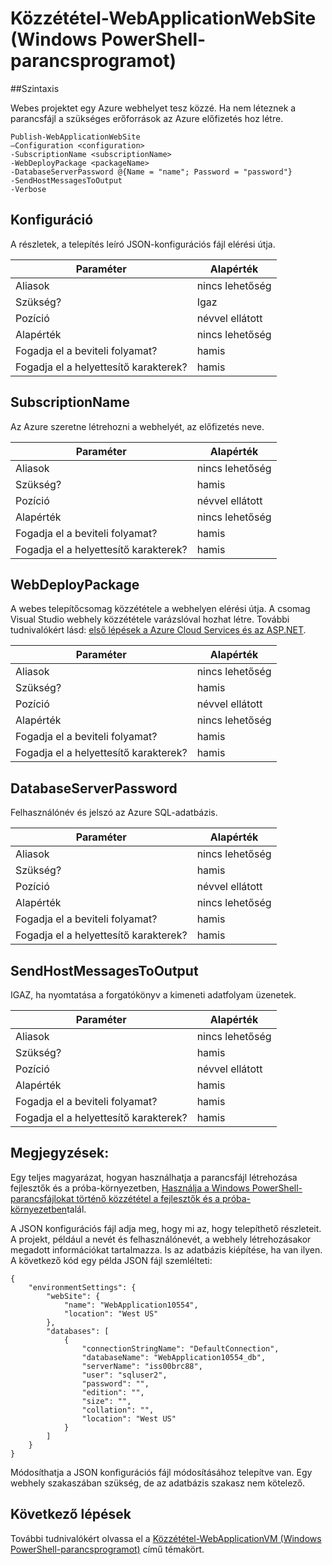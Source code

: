 <properties
   pageTitle="Közzététel-WebApplicationWebSite (Windows PowerShell-parancsprogramot) |} Microsoft Azure"
   description="Megtudhatja, hogy miként webes projekt közzététele egy Azure webhelyre. Ha nem léteznek a parancsfájl a szükséges erőforrások az Azure előfizetés hoz létre."
   services="visual-studio-online"
   documentationCenter="na"
   authors="TomArcher"
   manager="douge"
   editor="" />
<tags
   ms.service="multiple"
   ms.devlang="dotnet"
   ms.topic="article"
   ms.tgt_pltfrm="na"
   ms.workload="multiple"
   ms.date="08/15/2016"
   ms.author="tarcher" />

# <a name="publish-webapplicationwebsite-windows-powershell-script"></a>Közzététel-WebApplicationWebSite (Windows PowerShell-parancsprogramot)

##<a name="syntax"></a>Szintaxis

Webes projektet egy Azure webhelyet tesz közzé. Ha nem léteznek a parancsfájl a szükséges erőforrások az Azure előfizetés hoz létre.

    Publish-WebApplicationWebSite
    –Configuration <configuration>
    -SubscriptionName <subscriptionName>
    -WebDeployPackage <packageName>
    -DatabaseServerPassword @{Name = "name"; Password = "password"}
    -SendHostMessagesToOutput
    -Verbose


## <a name="configuration"></a>Konfiguráció

A részletek, a telepítés leíró JSON-konfigurációs fájl elérési útja.

|Paraméter|Alapérték|
|---|---|
|Aliasok|nincs lehetőség|
|Szükség?|Igaz|
|Pozíció|névvel ellátott|
|Alapérték|nincs lehetőség|
|Fogadja el a beviteli folyamat?|hamis|
|Fogadja el a helyettesítő karakterek?|hamis|

## <a name="subscriptionname"></a>SubscriptionName

Az Azure szeretne létrehozni a webhelyét, az előfizetés neve.

|Paraméter|Alapérték|
|---|---|
|Aliasok|nincs lehetőség|
|Szükség?|hamis|
|Pozíció|névvel ellátott|
|Alapérték|nincs lehetőség|
|Fogadja el a beviteli folyamat?|hamis|
|Fogadja el a helyettesítő karakterek?|hamis|

## <a name="webdeploypackage"></a>WebDeployPackage

A webes telepítőcsomag közzététele a webhelyen elérési útja. A csomag Visual Studio webhely közzététele varázslóval hozhat létre. További tudnivalókért lásd: [első lépések a Azure Cloud Services és az ASP.NET](http://go.microsoft.com/fwlink/p/?LinkID=623089).

|Paraméter|Alapérték|
|---|---|
|Aliasok|nincs lehetőség|
|Szükség?|hamis|
|Pozíció|névvel ellátott|
|Alapérték|nincs lehetőség|
|Fogadja el a beviteli folyamat?|hamis|
|Fogadja el a helyettesítő karakterek?|hamis|

## <a name="databaseserverpassword"></a>DatabaseServerPassword

Felhasználónév és jelszó az Azure SQL-adatbázis.

|Paraméter|Alapérték|
|---|---|
|Aliasok|nincs lehetőség|
|Szükség?|hamis|
|Pozíció|névvel ellátott|
|Alapérték|nincs lehetőség|
|Fogadja el a beviteli folyamat?|hamis|
|Fogadja el a helyettesítő karakterek?|hamis|

## <a name="sendhostmessagestooutput"></a>SendHostMessagesToOutput

IGAZ, ha nyomtatása a forgatókönyv a kimeneti adatfolyam üzenetek.

|Paraméter|Alapérték|
|---|---|
|Aliasok|nincs lehetőség|
|Szükség?|hamis|
|Pozíció|névvel ellátott|
|Alapérték|hamis|
|Fogadja el a beviteli folyamat?|hamis|
|Fogadja el a helyettesítő karakterek?|hamis|

## <a name="remarks"></a>Megjegyzések:

Egy teljes magyarázat, hogyan használhatja a parancsfájl létrehozása fejlesztők és a próba-környezetben, [Használja a Windows PowerShell-parancsfájlokat történő közzététel a fejlesztők és a próba-környezetben](vs-azure-tools-publishing-using-powershell-scripts.md)talál.

A JSON konfigurációs fájl adja meg, hogy mi az, hogy telepíthető részleteit. A projekt, például a nevét és felhasználónevét, a webhely létrehozásakor megadott információkat tartalmazza. Is az adatbázis kiépítése, ha van ilyen. A következő kód egy példa JSON fájl szemlélteti:

    {
        "environmentSettings": {
            "webSite": {
                "name": "WebApplication10554",
                "location": "West US"
            },
            "databases": [
                {
                    "connectionStringName": "DefaultConnection",
                    "databaseName": "WebApplication10554_db",
                    "serverName": "iss00brc88",
                    "user": "sqluser2",
                    "password": "",
                    "edition": "",
                    "size": "",
                    "collation": "",
                    "location": "West US"
                }
            ]
        }
    }

Módosíthatja a JSON konfigurációs fájl módosításához telepítve van. Egy webhely szakaszában szükség, de az adatbázis szakasz nem kötelező.

## <a name="next-steps"></a>Következő lépések

További tudnivalókért olvassa el a [Közzététel-WebApplicationVM (Windows PowerShell-parancsprogramot)](vs-azure-tools-publish-webapplicationvm.md) című témakört.
